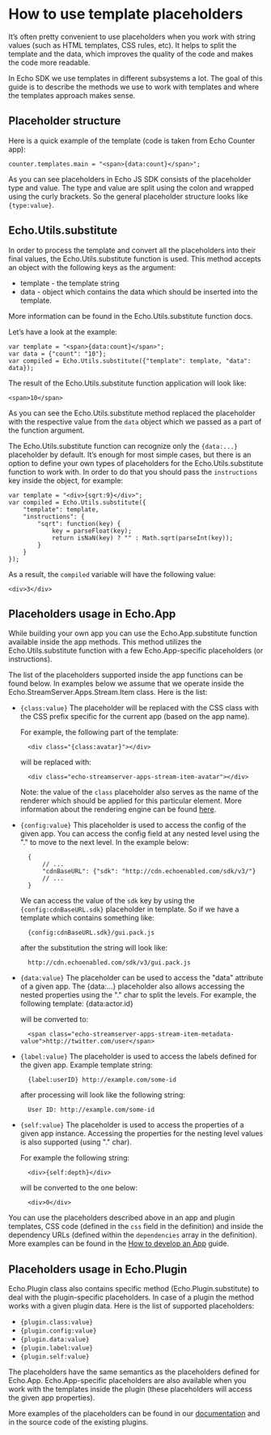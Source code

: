 # How to use template placeholders

It’s often pretty convenient to use placeholders when you work with string values (such as HTML templates, CSS rules, etc). It helps to split the template and the data, which improves the quality of the code and makes the code more readable.

In Echo SDK we use templates in different subsystems a lot. The goal of this guide is to describe the methods we use to work with templates and where the templates approach makes sense.

## Placeholder structure

Here is a quick example of the template (code is taken from Echo Counter app):

	counter.templates.main = "<span>{data:count}</span>";

As you can see placeholders in Echo JS SDK consists of the placeholder type and value. The type and value are split using the colon and wrapped using the curly brackets. So the general placeholder structure looks like `{type:value}`.

## Echo.Utils.substitute

In order to process the template and convert all the placeholders into their final values, the Echo.Utils.substitute function is used. This method accepts an object with the following keys as the argument:

  - template - the template string
  - data - object which contains the data which should be inserted into the template.

More information can be found in the Echo.Utils.substitute function docs.

Let’s have a look at the example:

	var template = "<span>{data:count}</span>";
	var data = {"count": "10"};
	var compiled = Echo.Utils.substitute({"template": template, "data": data});

The result of the Echo.Utils.substitute function application will look like:

	<span>10</span>

As you can see the Echo.Utils.substitute method replaced the placeholder with the respective value from the `data` object which we passed as a part of the function argument.

The Echo.Utils.substitute function can recognize only the `{data:...}` placeholder by default. It’s enough for most simple cases, but there is an option to define your own types of placeholders for the Echo.Utils.substitute function to work with. In order to do that you should pass the `instructions` key inside the object, for example:

	var template = "<div>{sqrt:9}</div>";
	var compiled = Echo.Utils.substitute({
		"template": template,
		"instructions": {
			"sqrt": function(key) {
				key = parseFloat(key);
				return isNaN(key) ? "" : Math.sqrt(parseInt(key));
			}
		}
	});

As a result, the `compiled` variable will have the following value:

	<div>3</div>


## Placeholders usage in Echo.App

While building your own app you can use the Echo.App.substitute function available inside the app methods. This method utilizes the Echo.Utils.substitute function with a few Echo.App-specific placeholders (or instructions).

The list of the placeholders supported inside the app functions can be found below. In examples below we assume that we operate inside the Echo.StreamServer.Apps.Stream.Item class. Here is the list:

- `{class:value}`
  The placeholder will be replaced with the CSS class with the CSS prefix specific for the current app (based on the app name).

  For example, the following part of the template:

  		<div class="{class:avatar}"></div>

  will be replaced with:

  		<div class="echo-streamserver-apps-stream-item-avatar"></div>

  Note: the value of the `class` placeholder also serves as the name of the renderer which should be applied for this particular element. More information about the rendering engine can be found [here](#!/guide/terminology-section-rendering-engine).


- `{config:value}`
  This placeholder is used to access the config of the given app. You can access the config field at any nested level using the "." to move to the next level. In the example below:

  		{
  			// ...
  			"cdnBaseURL": {"sdk": "http://cdn.echoenabled.com/sdk/v3/"}
  			// ...
  		}

  We can access the value of the `sdk` key by using the `{config:cdnBaseURL.sdk}` placeholder in template. So if we have a template which contains something like:

  		{config:cdnBaseURL.sdk}/gui.pack.js

  after the substitution the string will look like:

  		http://cdn.echoenabled.com/sdk/v3/gui.pack.js

- `{data:value}`
  The placeholder can be used to access the "data" attribute of a given app. The {data:...} placeholder also allows accessing the nested properties using the "." char to split the levels. For example, the following template:
  		<span class="{class:metadata-value}">{data:actor.id}</span>

  will be converted to:

  		<span class="echo-streamserver-apps-stream-item-metadata-value">http://twitter.com/user</span>

- `{label:value}`
  The placeholder is used to access the labels defined for the given app. Example template string:

  		{label:userID} http://example.com/some-id

  after processing will look like the following string:

  		User ID: http://example.com/some-id

- `{self:value}`
  The placeholder is used to access the properties of a given app instance. Accessing the properties for the nesting level values is also supported (using "." char).

  For example the following string:

  		<div>{self:depth}</div>

  will be converted to the one below:

  		<div>0</div>

You can use the placeholders described above in an app and plugin templates, CSS code (defined in the `css` field in the definition) and inside the dependency URLs (defined within the `dependencies` array in the definition). More examples can be found in the [How to develop an App](#!/guide/how_to_develop_app) guide.

## Placeholders usage in Echo.Plugin

Echo.Plugin class also contains specific method (Echo.Plugin.substitute) to deal with the plugin-specific placeholders. In case of a plugin the method works with a given plugin data. Here is the list of supported placeholders:

- `{plugin.class:value}`
- `{plugin.config:value}`
- `{plugin.data:value}`
- `{plugin.label:value}`
- `{plugin.self:value}`

The placeholders have the same semantics as the placeholders defined for Echo.App. Echo.App-specific placeholders are also available when you work with the templates inside the plugin (these placeholders will access the given app properties).


More examples of the placeholders can be found in our [documentation](#!/guide/how_to_develop_plugin) and in the source code of the existing plugins.
